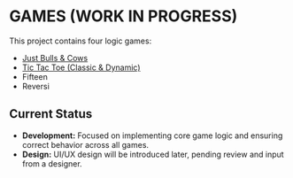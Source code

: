 # GAMES (WORK IN PROGRESS)

This project contains four logic games:
- [Just Bulls & Cows](readme/bulls_and_cows.md)
- [Tic Tac Toe (Classic & Dynamic)](readme/tic_tac_toe.md)
- Fifteen
- Reversi

## Current Status

- **Development:** Focused on implementing core game logic and ensuring correct behavior across all games.
- **Design:** UI/UX design will be introduced later, pending review and input from a designer.
